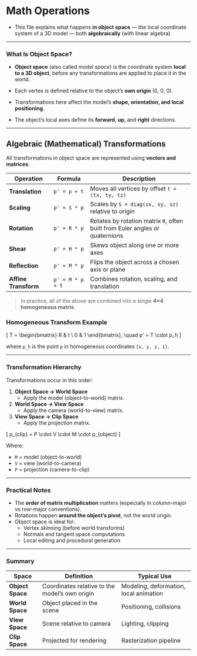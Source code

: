 # Math Operations

- This file explains what happens **in object space** — the local coordinate system of a 3D model — both **algebraically** (with linear algebra).

---

### What Is Object Space?

- **Object space** (also called *model space*) is the coordinate system **local to a 3D object**, before any transformations are applied to place it in the world.

- Each vertex is defined relative to the object’s **own origin** (0, 0, 0).
- Transformations here affect the model’s **shape, orientation, and local positioning**.
- The object’s local axes define its **forward**, **up**, and **right** directions.

---

Algebraic (Mathematical) Transformations
-

All transformations in object space are represented using **vectors and matrices**.

| Operation | Formula | Description |
|------------|----------|-------------|
| **Translation** | `p' = p + t` | Moves all vertices by offset `t = (tx, ty, tz)` |
| **Scaling** | `p' = S * p` | Scales by `S = diag(sx, sy, sz)` relative to origin |
| **Rotation** | `p' = R * p` | Rotates by rotation matrix `R`, often built from Euler angles or quaternions |
| **Shear** | `p' = H * p` | Skews object along one or more axes |
| **Reflection** | `p' = M * p` | Flips the object across a chosen axis or plane |
| **Affine Transform** | `p' = M * p + t` | Combines rotation, scaling, and translation |

> In practice, all of the above are combined into a single **4×4 homogeneous matrix**.

### Homogeneous Transform Example

\[
T = 
\begin{bmatrix}
R & t \\
0 & 1
\end{bmatrix}, \quad
p' = T \cdot p_h
\]

where `p_h` is the point `p` in homogeneous coordinates `[x, y, z, 1]`.

---

### Transformation Hierarchy

Transformations occur in this order:

1. **Object Space → World Space**
   - Apply the model (object-to-world) matrix.
2. **World Space → View Space**
   - Apply the camera (world-to-view) matrix.
3. **View Space → Clip Space**
   - Apply the projection matrix.

\[
p_{clip} = P \cdot V \cdot M \cdot p_{object}
\]

Where:
- `M` = model (object-to-world)
- `V` = view (world-to-camera)
- `P` = projection (camera-to-clip)

---

### ️Practical Notes

- The **order of matrix multiplication** matters (especially in column-major vs row-major conventions).
- Rotations happen **around the object’s pivot**, not the world origin.
- Object space is ideal for:
  - Vertex skinning (before world transforms)
  - Normals and tangent space computations
  - Local editing and procedural generation

---

### Summary

| Space | Definition | Typical Use |
|--------|-------------|--------------|
| **Object Space** | Coordinates relative to the model’s own origin | Modeling, deformation, local animation |
| **World Space** | Object placed in the scene | Positioning, collisions |
| **View Space** | Scene relative to camera | Lighting, clipping |
| **Clip Space** | Projected for rendering | Rasterization pipeline |